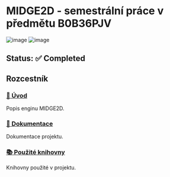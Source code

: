 # MIDGE2D - semestrální práce v předmětu B0B36PJV
![image](https://gitlab.fel.cvut.cz/B232_B0B36PJV/croftjos/-/wikis/uploads/d78bd2766e7730dd047ef18a9c8513ba/icon_large.png)
![image](https://gitlab.fel.cvut.cz/B232_B0B36PJV/croftjos/-/wikis/uploads/85a03882794f2fd7a7df420203759d6b/image.png)
## Status: :white_check_mark: Completed

## Rozcestník
### [:pencil: Úvod](https://gitlab.fel.cvut.cz/B232_B0B36PJV/croftjos/-/wikis/%C3%9Avod)
Popis enginu MIDGE2D.

### [:file_folder: Dokumentace](https://gitlab.fel.cvut.cz/B232_B0B36PJV/croftjos/-/wikis/Dokumentace)
Dokumentace projektu.

### [:books: Použité knihovny](https://gitlab.fel.cvut.cz/B232_B0B36PJV/croftjos/-/wikis/Knihovny)
Knihovny použité v projektu.
